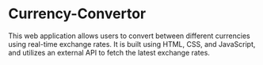 # Currency-Convertor
This web application allows users to convert between different currencies using real-time exchange rates. It is built using HTML, CSS, and JavaScript, and utilizes an external API to fetch the latest exchange rates.
